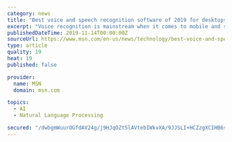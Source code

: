 ```yaml
---
category: news
title: "Best voice and speech recognition software of 2019 for desktops"
excerpt: "Voice recognition is mainstream when it comes to mobile and smart devices, but it is increasingly part of the desktop environment, either built-in or through third-party apps. msn back to msn home news powered by Microsoft News web search Skip To Navigation"
publishedDateTime: 2019-11-14T00:00:00Z
sourceUrl: https://www.msn.com/en-us/news/technology/best-voice-and-speech-recognition-software-of-2019-for-desktops/ar-AADBYgT
type: article
quality: 19
heat: 19
published: false

provider:
  name: MSN
  domain: msn.com

topics:
  - AI
  - Natural Language Processing

secured: "/dwbgmWuurOGfdAV24g/j9HJqOZt5lAVtebIWkvXA/9JJSLI+HCZzgXCIHB6shhRIgJjevNsLMaexp/yxAT5CN9sZKkD65hYjcGUxaDF5EU0Q7m//UzN2y57lGp+aLL9qh3CvO6DfJzCo0vcLUg3RhDJRnLgQTne6T+U/kVNF5Wx+GHswEi/dV2CvgfxjAeoVYOEouphoit03su+f2ENYUc4IiPXLqK+8TX/8yl4M9EvpQaXCAe/TlNR8i0XuB6CEh3Wc4Ev6susiIJQ1hFbDw==;MLsPqpSxt68QlKVGPoLu/Q=="
---
```


